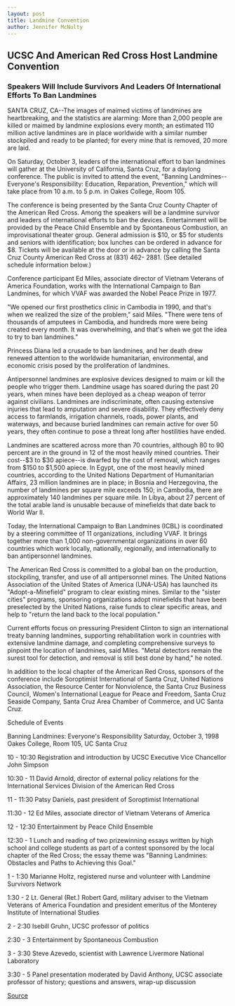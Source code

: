 ```yaml
---
layout: post
title: Landmine Convention
author: Jennifer McNulty
---
```


## UCSC And American Red Cross Host Landmine Convention

### Speakers Will Include Survivors And Leaders Of International Efforts To Ban Landmines

SANTA CRUZ, CA--The images of maimed victims of landmines are heartbreaking, and the statistics are alarming: More than 2,000 people are killed or maimed by landmine explosions every month; an estimated 110 million active landmines are in place worldwide with a similar number stockpiled and ready to be planted; for every mine that is removed, 20 more are laid.

On Saturday, October 3, leaders of the international effort to ban landmines will gather at the University of California, Santa Cruz, for a daylong conference. The public is invited to attend the event, "Banning Landmines--Everyone's Responsibility: Education, Reparation, Prevention," which will take place from 10 a.m. to 5 p.m. in Oakes College, Room 105.

The conference is being presented by the Santa Cruz County Chapter of the American Red Cross. Among the speakers will be a landmine survivor and leaders of international efforts to ban the devices. Entertainment will be provided by the Peace Child Ensemble and by Spontaneous Combustion, an improvisational theater group. General admission is $10, or $5 for students and seniors with identification; box lunches can be ordered in advance for $8. Tickets will be available at the door or in advance by calling the Santa Cruz County American Red Cross at (831) 462- 2881. (See detailed schedule information below.)

Conference participant Ed Miles, associate director of Vietnam Veterans of America Foundation, works with the International Campaign to Ban Landmines, for which VVAF was awarded the Nobel Peace Prize in 1977.

"We opened our first prosthetics clinic in Cambodia in 1990, and that's when we realized the size of the problem," said Miles. "There were tens of thousands of amputees in Cambodia, and hundreds more were being created every month. It was overwhelming, and that's when we got the idea to try to ban landmines."

Princess Diana led a crusade to ban landmines, and her death drew renewed attention to the worldwide humanitarian, environmental, and economic crisis posed by the proliferation of landmines.

Antipersonnel landmines are explosive devices designed to maim or kill the people who trigger them. Landmine usage has soared during the past 20 years, when mines have been deployed as a cheap weapon of terror against civilians. Landmines are indiscriminate, often causing extensive injuries that lead to amputation and severe disability. They effectively deny access to farmlands, irrigation channels, roads, power plants, and waterways, and because buried landmines can remain active for over 50 years, they often continue to pose a threat long after hostilities have ended.

Landmines are scattered across more than 70 countries, although 80 to 90 percent are in the ground in 12 of the most heavily mined countries. Their cost--$3 to $30 apiece--is dwarfed by the cost of removal, which ranges from $150 to $1,500 apiece. In Egypt, one of the most heavily mined countries, according to the United Nations Department of Humanitarian Affairs, 23 million landmines are in place; in Bosnia and Herzegovina, the number of landmines per square mile exceeds 150; in Cambodia, there are approximately 140 landmines per square mile. In Libya, about 27 percent of the total arable land is unusable because of minefields that date back to World War II.

Today, the International Campaign to Ban Landmines (ICBL) is coordinated by a steering committee of 11 organizations, including VVAF. It brings together more than 1,000 non-governmental organizations in over 60 countries which work locally, nationally, regionally, and internationally to ban antipersonnel landmines.

The American Red Cross is committed to a global ban on the production, stockpiling, transfer, and use of all antipersonnel mines. The United Nations Association of the United States of America (UNA-USA) has launched its "Adopt-a-Minefield" program to clear existing mines. Similar to the "sister cities" programs, sponsoring organizations adopt minefields that have been preselected by the United Nations, raise funds to clear specific areas, and help to "return the land back to the local population."

Current efforts focus on pressuring President Clinton to sign an international treaty banning landmines, supporting rehabilitation work in countries with extensive landmine damage, and completing comprehensive surveys to pinpoint the location of landmines, said Miles. "Metal detectors remain the surest tool for detection, and removal is still best done by hand," he noted.

In addition to the local chapter of the American Red Cross, sponsors of the conference include Soroptimist International of Santa Cruz, United Nations Association, the Resource Center for Nonviolence, the Santa Cruz Business Council, Women's International League for Peace and Freedom, Santa Cruz Seaside Company, Santa Cruz Area Chamber of Commerce, and UC Santa Cruz.

Schedule of Events

Banning Landmines: Everyone's Responsibility Saturday, October 3, 1998 Oakes College, Room 105, UC Santa Cruz

10 - 10:30 Registration and introduction by UCSC Executive Vice Chancellor John Simpson

10:30 - 11 David Arnold, director of external policy relations for the International Services Division of the American Red Cross

11 - 11:30 Patsy Daniels, past president of Soroptimist International

11:30 - 12 Ed Miles, associate director of Vietnam Veterans of America

12 - 12:30 Entertainment by Peace Child Ensemble

12:30 - 1 Lunch and reading of two prizewinning essays written by high school and college students as part of a contest sponsored by the local chapter of the Red Cross; the essay theme was "Banning Landmines: Obstacles and Paths to Achieving this Goal."

1 - 1:30 Marianne Holtz, registered nurse and volunteer with Landmine Survivors Network

1:30 - 2 Lt. General (Ret.) Robert Gard, military adviser to the Vietnam Veterans of America Foundation and president emeritus of the Monterey Institute of International Studies

2 - 2:30 Isebill Gruhn, UCSC professor of politics

2:30 - 3 Entertainment by Spontaneous Combustion

3 - 3:30 Steve Azevedo, scientist with Lawrence Livermore National Laboratory

3:30 - 5 Panel presentation moderated by David Anthony, UCSC associate professor of history; questions and answers, wrap-up discussion

[Source](http://www1.ucsc.edu/news_events/press_releases/archive/98-99/09-98/landmines.htm "Permalink to UC Santa Cruz: Landmine Convention")